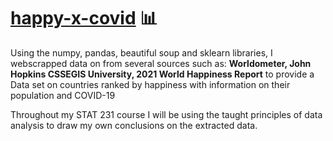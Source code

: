 # <u>happy-x-covid</u> 📊

Using the numpy, pandas, beautiful soup and sklearn libraries, 
I webscrapped data on from several sources such as: **Worldometer, John Hopkins CSSEGIS University, 2021 World Happiness Report** to provide a Data set on countries ranked by happiness with information on their population and COVID-19

Throughout my STAT 231 course I will be using the taught principles of data analysis to draw my own conclusions on the extracted data.
